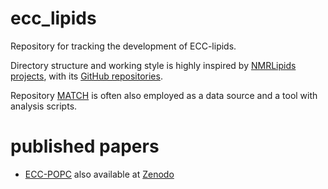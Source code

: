 # ecc_lipids

Repository for tracking the development of ECC-lipids.

Directory structure and working style is highly inspired by 
[NMRLipids projects](https://nmrlipids.blogspot.cz/),
with its [GitHub repositories](https://github.com/NMRLipids).

Repository [MATCH](https://github.com/NMRLipids/MATCH) is often also employed 
as a data source and a tool with analysis scripts.

# published papers

+ [ECC-POPC](https://pubs.acs.org/doi/10.1021/acs.jpcb.7b12510) also available at [Zenodo](https://doi.org/10.5281/zenodo.1203882) 

